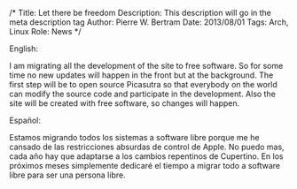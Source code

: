 /*
Title: Let there be freedom
Description: This description will go in the meta description tag
Author: Pierre W. Bertram
Date: 2013/08/01
Tags: Arch, Linux
Role: News
*/

English:

I am migrating all the development of the site to free software. So for some time no new updates will happen in the front but at the background. The first step will be to open source Picasutra so that everybody on the world can modify the source code and participate in the development. Also the site will be created with free software, so changes will happen.

Español:

Estamos migrando todos los sistemas a software libre porque me he cansado de las restricciones absurdas de control de Apple. No puedo mas, cada año hay que adaptarse a los cambios repentinos de Cupertino. En los próximos meses simplemente dedicaré el tiempo a migrar todo a software libre para ser una persona libre.


